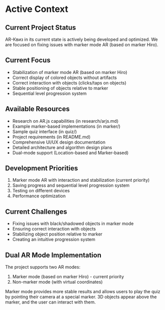 # Active Context

## Current Project Status
AR-Квиз in its current state is actively being developed and optimized. We are focused on fixing issues with marker mode AR (based on marker Hiro).

## Current Focus
- Stabilization of marker mode AR (based on marker Hiro)
- Correct display of colored objects without artifacts
- Correct interaction with objects (clicks/taps on objects)
- Stable positioning of objects relative to marker
- Sequential level progression system

## Available Resources
- Research on AR.js capabilities (in research/arjs.md)
- Example marker-based implementations (in marker/)
- Sample quiz interface (in quiz/)
- Project requirements (in README.md)
- Comprehensive UI/UX design documentation
- Detailed architecture and algorithm design plans
- Dual-mode support (Location-based and Marker-based)

## Development Priorities
1. Marker mode AR with interaction and stabilization (current priority)
2. Saving progress and sequential level progression system
3. Testing on different devices
4. Performance optimization

## Current Challenges
- Fixing issues with black/shadowed objects in marker mode
- Ensuring correct interaction with objects
- Stabilizing object position relative to marker
- Creating an intuitive progression system

## Dual AR Mode Implementation
The project supports two AR modes:
1. Marker mode (based on marker Hiro) - current priority
2. Non-marker mode (with virtual coordinates)

Marker mode provides more stable results and allows users to play the quiz by pointing their camera at a special marker. 3D objects appear above the marker, and the user can interact with them.
